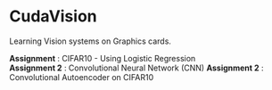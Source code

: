 # CudaVision
Learning Vision systems on Graphics cards.

**Assignment** : CIFAR10 - Using Logistic Regression <br>
**Assignment 2** : Convolutional Neural Network (CNN) 
**Assignment 2** : Convolutional Autoencoder on CIFAR10 
